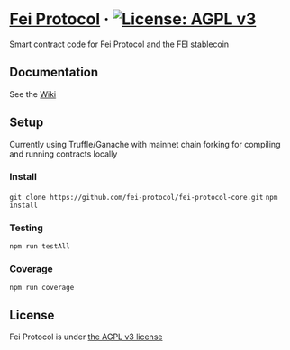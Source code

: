 # [Fei Protocol](http://fei.money/) &middot; [![License: AGPL v3](https://img.shields.io/badge/License-AGPL%20v3-blue.svg)](https://www.gnu.org/licenses/agpl-3.0)
Smart contract code for Fei Protocol and the FEI stablecoin

## Documentation
See the [Wiki](https://github.com/fei-protocol/fei-protocol-core/wiki)

## Setup
Currently using Truffle/Ganache with mainnet chain forking for compiling and running contracts locally

### Install
`git clone https://github.com/fei-protocol/fei-protocol-core.git`
`npm install`

### Testing
`npm run testAll`

### Coverage
`npm run coverage`

## License
Fei Protocol is under [the AGPL v3 license](LICENSE.md)
